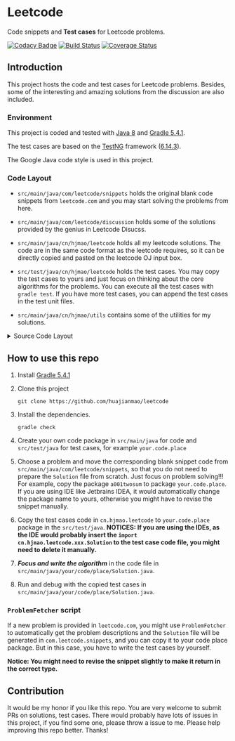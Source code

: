 # Leetcode
Code snippets and **Test cases** for Leetcode problems.

[![Codacy Badge](https://api.codacy.com/project/badge/Grade/65a87d5cdda54fbfb849183d37ea7994)](https://app.codacy.com/app/huajianmao/leetcode?utm_source=github.com&utm_medium=referral&utm_content=huajianmao/leetcode&utm_campaign=Badge_Grade_Dashboard)
[![Build Status](https://travis-ci.org/huajianmao/leetcode.svg?branch=master)](https://travis-ci.org/huajianmao/leetcode)
[![Coverage Status](https://coveralls.io/repos/github/huajianmao/leetcode/badge.svg?branch=master)](https://coveralls.io/github/huajianmao/leetcode?branch=master)


## Introduction
This project hosts the code and test cases for Leetcode problems.
Besides, some of the interesting and amazing solutions from the discussion are also included.

### Environment
This project is coded and tested with [Java 8](https://docs.oracle.com/javase/8/docs/api/) and [Gradle 5.4.1](https://docs.gradle.org/5.4.1/userguide/userguide.html).

The test cases are based on the [TestNG](https://testng.org/doc/) framework ([6.14.3](https://www.javadoc.io/doc/org.testng/testng/6.14.3)).

The Google Java code style is used in this project.

### Code Layout

 - `src/main/java/com/leetcode/snippets` holds the original blank code snippets from `leetcode.com` and you may start solving the problems from here.
 - `src/main/java/com/leetcode/discussion` holds some of the solutions provided by the genius in Leetcode Disucss.
 - `src/main/java/cn/hjmao/leetcode` holds all my leetcode solutions. The code are in the same code format as the leetcode requires, so it can be directly copied and pasted on the leetcode OJ input box.
 - `src/test/java/cn/hjmao/leetcode` holds the test cases. You may copy the test cases to yours and just focus on thinking about the core algorithms for the problems.
You can execute all the test cases with `gradle test`.
If you have more test cases, you can append the test cases in the test unit files.

 - `src/main/java/cn/hjmao/utils` contains some of the utilities for my solutions.

<details><summary>Source Code Layout</summary>
<p>

``` shell
src
├── main
│   └── java
│       ├── cn
│       │   └── hjmao
│       │       ├── ProblemFetcher.java
│       │       ├── leetcode
│       │       │   ├── a001twosum
│       │       │   │   └── Solution.java
│       │       │   ├── a002addtwonumbers
│       │       │   │   └── Solution.java
│       │       │   ├── ...
│       │       │   │   └── Solution.java
│       │       │   └── ...
│       │       │       └── Solution.java
│       │       └── utils
│       │           ├── AssertUtils.java
│       │           ├── list
│       │           │   ├── ListNode.java
│       │           │   └── ListNodeUtils.java
│       │           └── tree
│       │               ├── TreeNode.java
│       │               └── TreeNodeUtils.java
│       └── com
│           └── leetcode
│               ├── discussion
│               │   ├── a001twosum
│               │   │   └── Solution.java
│               │   ├── a002addtwonumbers
│               │   │   └── Solution.java
│               │   ├── ...
│               │   │   └── Solution.java
│               │   └── ...
│               │       └── Solution.java
│               └── snippets
│                   ├── a001twosum
│                   │   └── Solution.java
│                   ├── a002addtwonumbers
│                   │   └── Solution.java
│                   ├── ...
│                   │   └── Solution.java
│                   └── ...
│                       └── Solution.java
└── test
    └── java
        └── cn
            └── hjmao
                └── leetcode
                    ├── a001twosum
                    │   └── SolutionTest.java
                    ├── a002addtwonumbers
                    │   └── SolutionTest.java
                    ├── ...
                    │   └── SolutionTest.java
                    └── ...
                        └── SolutionTest.java
```

</p>
</details>



## How to use this repo
 1. Install [Gradle 5.4.1](https://downloads.gradle.org/distributions/gradle-5.4.1-bin.zip)

 2. Clone this project
    ``` shell
    git clone https://github.com/huajianmao/leetcode
    ```
 3. Install the dependencies.
    ``` shell
    gradle check
    ```
 4. Create your own code package in `src/main/java` for code and `src/test/java` for test cases, for example `your.code.place`
 5. Choose a problem and move the corresponding blank snippet code from `src/main/java/com/leetcode/snippets`,
    so that you do not need to prepare the `Solution` file from scratch. Just focus on problem solving!!!
    For example, copy the package `a001twosum` to package `your.code.place`. If you are using IDE like Jetbrains IDEA,
    it would automatically change the package name to yours, otherwise you might have to revise the snippet manually.
 6. Copy the test cases code in `cn.hjmao.leetcode` to `your.code.place` package in the `src/test/java`.
    **NOTICES: If you are using the IDEs, as the IDE would probably insert the `import cn.hjmao.leetcode.xxx.Solution` to the test case code file, you might need to delete it manually.**
 7. ***Focus and write the algorithm*** in the code file in `src/main/java/your/code/place/Solution.java`.
 8. Run and debug with the copied test cases in `src/main/java/your/code/place/Solution.java`.

### `ProblemFetcher` script
If a new problem is provided in `leetcode.com`, you might use `ProblemFetcher` to automatically get the problem descriptions and the `Solution` file will be generated in `com.leetcode.snippets`,
and you can copy it to your code place package.
But in this case, you have to write the test cases by yourself.

**Notice: You might need to revise the snippet slightly to make it return in the correct type.**


## Contribution
It would be my honor if you like this repo.
You are very welcome to submit PRs on solutions, test cases.
There would probably have lots of issues in this project, if you find some one, please throw a issue to me.
Please help improving this repo better. Thanks!